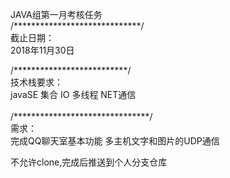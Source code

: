 ﻿JAVA组第一月考核任务</br>
/*****************************/</br>
截止日期：</br>
2018年11月30日</br>

/**************************/</br>
技术栈要求：</br>
javaSE  集合  IO  多线程   NET通信</br>   
/*******************************/</br>
需求：</br>
完成QQ聊天室基本功能 多主机文字和图片的UDP通信</br>

不允许clone,完成后推送到个人分支仓库</br>